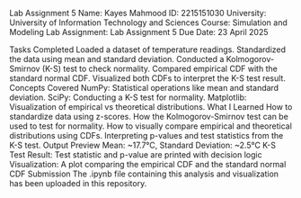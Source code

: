 Lab Assignment 5
Name: Kayes Mahmood
ID: 2215151030
University: University of Information Technology and Sciences
Course: Simulation and Modeling Lab
Assignment: Lab Assignment 5
Due Date: 23 April 2025

Tasks Completed
Loaded a dataset of temperature readings.
Standardized the data using mean and standard deviation.
Conducted a Kolmogorov-Smirnov (K-S) test to check normality.
Compared empirical CDF with the standard normal CDF.
Visualized both CDFs to interpret the K-S test result.
Concepts Covered
NumPy: Statistical operations like mean and standard deviation.
SciPy: Conducting a K-S test for normality.
Matplotlib: Visualization of empirical vs theoretical distributions.
What I Learned
How to standardize data using z-scores.
How the Kolmogorov-Smirnov test can be used to test for normality.
How to visually compare empirical and theoretical distributions using CDFs.
Interpreting p-values and test statistics from the K-S test.
Output Preview
Mean: ~17.7°C, Standard Deviation: ~2.5°C
K-S Test Result: Test statistic and p-value are printed with decision logic
Visualization: A plot comparing the empirical CDF and the standard normal CDF
Submission
The .ipynb file containing this analysis and visualization has been uploaded in this repository.
